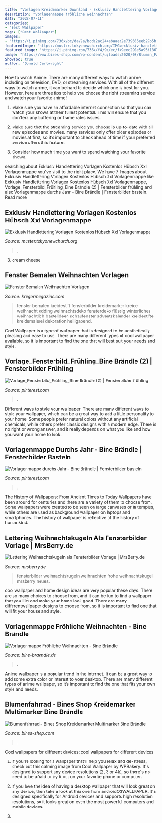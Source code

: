 ```yaml
---
title: "Vorlagen Kreidemarker Download - Exklusiv Handlettering Vorlagen Kostenlos Hübsch Xxl Vorlagenmappe"
description: "Vorlagenmappe fröhliche weihnachten"
date: "2022-07-11"
categories:
- "Best Wallpaper"
tags: ["Best Wallpaper"]
images:
- "https://i.pinimg.com/736x/bc/da/2a/bcda2ac244abaaec2e739355eeb27b5b.jpg"
featuredImage: "https://muster.tokyonewchurch.org/IMG/exklusiv-handlettering-vorlagen-kostenlos-hubsch-xxl-vorlagenmappe-von-handlettering-vorlagen.jpg"
featured_image: "https://i.pinimg.com/736x/f4/9e/ec/f49eec292e5a95b1867edfcdc36cbc56.jpg"
image: "https://www.bines-shop.com/wp-content/uploads/2020/08/Blumen_Fahrrad_Bine_Brändle_1.jpg"
ShowToc: true
author: "Donald Cartwright"
---
```



How to watch Anime: There are many different ways to watch anime including on television, DVD, or streaming services.
With all of the different ways to watch anime, it can be hard to decide which one is best for you. However, here are three tips to help you choose the right streaming service and watch your favorite anime!
1. Make sure you have an affordable internet connection so that you can watch your shows at their fullest potential. This will ensure that you don’tera any buffering or frame rates issues.

2. Make sure that the streaming service you choose is up-to-date with all new episodes and movies. many services only offer older episodes or movies at first, so it’s important to check ahead of time if your preferred service offers this feature.

3. Consider how much time you want to spend watching your favorite shows.

	

		
searching about Exklusiv Handlettering Vorlagen Kostenlos Hübsch Xxl Vorlagenmappe you've visit to the right place. We have 7 Images about Exklusiv Handlettering Vorlagen Kostenlos Hübsch Xxl Vorlagenmappe like Exklusiv Handlettering Vorlagen Kostenlos Hübsch Xxl Vorlagenmappe, Vorlage_Fensterbild_Frühling_Bine Brändle (2) | Fensterbilder frühling and also Vorlagenmappe durchs Jahr - Bine Brändle | Fensterbilder basteln. Read more:
		
    
## Exklusiv Handlettering Vorlagen Kostenlos Hübsch Xxl Vorlagenmappe

<img loading=lazy src="https://muster.tokyonewchurch.org/IMG/exklusiv-handlettering-vorlagen-kostenlos-hubsch-xxl-vorlagenmappe-von-handlettering-vorlagen.jpg" onerror="this.onerror=null;this.src='https://tse3.mm.bing.net/th?id=OIP.7G2j0oty5w8Vm_panwUlmgHaFG&amp;pid=15.1';" alt="Exklusiv Handlettering Vorlagen Kostenlos Hübsch Xxl Vorlagenmappe">

_Source: muster.tokyonewchurch.org_

>. 

	

3. cream cheese 

    
## Fenster Bemalen Weihnachten Vorlagen

<img loading=lazy src="https://i.pinimg.com/originals/27/b3/3e/27b33ee17a1093a046ab157ca5031c1c.jpg" onerror="this.onerror=null;this.src='https://tse3.mm.bing.net/th?id=OIP.McAYfZ5MsujdWkw5rrUnagAAAA&amp;pid=15.1';" alt="Fenster Bemalen Weihnachten Vorlagen">

_Source: krugermagazine.com_

>fenster bemalen kreidestift fensterbilder kreidemarker kreide weihnacht edding weihnachtsdeko fensterdeko flüssig winterliches weihnachtlich bastelideen schaufenster adventskalender kreidestifte kreidemalerei dekoration heiligabend. 

	

Cool Wallpaper is a type of wallpaper that is designed to be aesthetically pleasing and easy to use. There are many different types of cool wallpaper available, so it is important to find the one that will best suit your needs and style.

    
## Vorlage_Fensterbild_Frühling_Bine Brändle (2) | Fensterbilder Frühling

<img loading=lazy src="https://i.pinimg.com/736x/f4/9e/ec/f49eec292e5a95b1867edfcdc36cbc56.jpg" onerror="this.onerror=null;this.src='https://tse2.mm.bing.net/th?id=OIP.uTO8vJ2G7HdN-cusYw09yQHaJ4&amp;pid=15.1';" alt="Vorlage_Fensterbild_Frühling_Bine Brändle (2) | Fensterbilder frühling">

_Source: pinterest.com_

>. 

	

Different ways to style your wallpaper:
There are many different ways to style your wallpaper, which can be a great way to add a little personality to your home. Some people prefer natural colors without any artificial chemicals, while others prefer classic designs with a modern edge. There is no right or wrong answer, and it really depends on what you like and how you want your home to look.

    
## Vorlagenmappe Durchs Jahr - Bine Brändle | Fensterbilder Basteln

<img loading=lazy src="https://i.pinimg.com/736x/bc/da/2a/bcda2ac244abaaec2e739355eeb27b5b.jpg" onerror="this.onerror=null;this.src='https://tse2.mm.bing.net/th?id=OIP.7PF26SjmpMjpenrEFk_mmgHaFH&amp;pid=15.1';" alt="Vorlagenmappe durchs Jahr - Bine Brändle | Fensterbilder basteln">

_Source: pinterest.com_

>. 

	

The History of Wallpapers: From Ancient Times to Today
Wallpapers have been around for centuries and there are a variety of them to choose from. Some wallpapers were created to be seen on large canvases or in temples, while others are used as background wallpaper on laptops and smartphones. The history of wallpaper is reflective of the history of humankind.

    
## Lettering Weihnachtskugeln Als Fensterbilder Vorlage | MrsBerry.de

<img loading=lazy src="https://mrsberry.de/wp-content/uploads/2018/12/Fensterbilder_Lettering_Weihnachtskugeln_Frohe_Weihnachten.jpg" onerror="this.onerror=null;this.src='https://tse3.mm.bing.net/th?id=OIP.rojgaNB74C1YsjlS7IxanwHaHa&amp;pid=15.1';" alt="Lettering Weihnachtskugeln als Fensterbilder Vorlage | MrsBerry.de">

_Source: mrsberry.de_

>fensterbilder weihnachtskugeln weihnachten frohe weihnachtskugel mrsberry neues. 

	

cool wallpaper and home design ideas are very popular these days. There are so many choices to choose from, and it can be fun to find a wallpaper that you like and make your home look good. There are many differentwallpaper designs to choose from, so it is important to find one that will fit your house and style.

    
## Vorlagenmappe Fröhliche Weihnachten - Bine Brändle

<img loading=lazy src="https://i1.wp.com/bine-braendle.de/wp-content/uploads/2018/01/Zusammenstellung-Weihnachten.jpg?fit=600%2C415&amp;ssl=1" onerror="this.onerror=null;this.src='https://tse2.mm.bing.net/th?id=OIP.o7W32C5WrpqQwkL78weQKgHaFH&amp;pid=15.1';" alt="Vorlagenmappe Fröhliche Weihnachten - Bine Brändle">

_Source: bine-braendle.de_

>. 

	

Anime wallpaper is a popular trend in the internet. It can be a great way to add some extra color or interest to your desktop. There are many different types of anime wallpaper, so it’s important to find the one that fits your own style and needs.

    
## Blumenfahrrad - Bines Shop Kreidemarker Multimarker Bine Brändle

<img loading=lazy src="https://www.bines-shop.com/wp-content/uploads/2020/08/Blumen_Fahrrad_Bine_Brändle_1.jpg" onerror="this.onerror=null;this.src='https://tse3.mm.bing.net/th?id=OIP.jGpMDd1vCK_gJIS6p6X7SgHaFE&amp;pid=15.1';" alt="Blumenfahrrad - Bines Shop Kreidemarker Multimarker Bine Brändle">

_Source: bines-shop.com_

>. 

	

Cool wallpapers for different devices:
cool wallpapers for different devices 

1. If you're looking for a wallpaper that'll help you relax and de-stress, check out this calming image from Cool Wallpaper by WPBakery. It's designed to support any device resolutions (2, 3 or 4k), so there's no need to be afraid to try it out on your favorite phone or computer.

2. If you love the idea of having a desktop wallpaper that will look great on any device, then take a look at this one from androidOSWALLPAPER. It's designed specifically for Android devices and supports high resolution resolutions, so it looks great on even the most powerful computers and mobile devices.

3.

